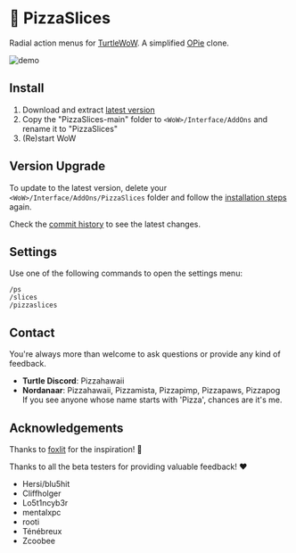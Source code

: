 # 🍕 PizzaSlices

Radial action menus for [TurtleWoW](https://turtle-wow.org). A simplified [OPie](https://www.curseforge.com/wow/addons/opie) clone.

![demo](./gif/demo.gif)

## Install

1. Download and extract [latest version](https://github.com/Pizzahawaiii/PizzaSlices/archive/main.zip)
2. Copy the "PizzaSlices-main" folder to `<WoW>/Interface/AddOns` and rename it to "PizzaSlices"
3. (Re)start WoW

## Version Upgrade

To update to the latest version, delete your `<WoW>/Interface/AddOns/PizzaSlices` folder and follow the [installation steps](#install) again.

Check the [commit history](https://github.com/Pizzahawaiii/PizzaSlices/commits/main) to see the latest changes.

## Settings

Use one of the following commands to open the settings menu:

```
/ps
/slices
/pizzaslices
```

## Contact

You're always more than welcome to ask questions or provide any kind of feedback.

- **Turtle Discord**: Pizzahawaii
- **Nordanaar**: Pizzahawaii, Pizzamista, Pizzapimp, Pizzapaws, Pizzapog<br />If you see anyone whose name starts with 'Pizza', chances are it's me. 

## Acknowledgements

Thanks to [foxlit](https://www.curseforge.com/members/foxlit) for the inspiration! 🚀

Thanks to all the beta testers for providing valuable feedback! ♥️

- Hersi/blu5hit
- Cliffholger
- Lo5t1ncyb3r
- mentalxpc
- rooti
- Ténébreux
- Zcoobee
